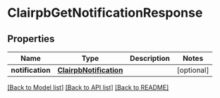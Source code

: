 # ClairpbGetNotificationResponse

## Properties
Name | Type | Description | Notes
------------ | ------------- | ------------- | -------------
**notification** | [**ClairpbNotification**](ClairpbNotification.md) |  | [optional] 

[[Back to Model list]](../README.md#documentation-for-models) [[Back to API list]](../README.md#documentation-for-api-endpoints) [[Back to README]](../README.md)


